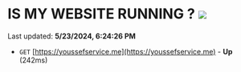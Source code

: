 # IS MY WEBSITE RUNNING ? [![](https://img.shields.io/static/v1?label=Sponsor&message=%E2%9D%A4&logo=GitHub&color=%23fe8e86)](https://github.com/sponsors/<username>)

Last updated: **5/23/2024, 6:24:26 PM**

- `GET` [https://youssefservice.me](https://youssefservice.me) - **Up** (242ms)
